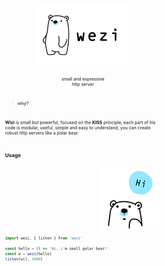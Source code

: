 <div align="center">
    <img src="https://github.com/11ume/wezi-assets/blob/main/logo.png?raw=true" width="300" height="auto"/>
</div>


<br>

<p align="center">
    small and expressive 
    <br>
    http server
<p>
    
<br>

> **why?** 

<br>

**Wizi** is small but powerful, focused on the **KISS** principle, each part of his code is modular, useful, simple and easy to understand, you can create robust http servers like a polar bear. 

<br>


### Usage

<br>

<div align="right">
    <img src="https://github.com/11ume/wezi-assets/blob/main/hi2.png?raw=true" width="200" height="auto"/>
</div>

```ts
import wezi, { listen } from 'wezi'

const hello = () => 'Hi, i'm small polar bear!'
const w = wezi(hello)
listen(w(), 3000)
```
